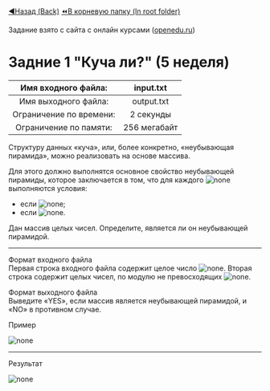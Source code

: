 [:arrow_backward:Назад (Back)](https://github.com/Bloodies/University.Projects/tree/master/Course%202/AaDS%20(Algorithms%20and%20data%20structures))
[:rewind:В корневую папку (In root folder)](https://github.com/Bloodies/University.Projects)

Задание взято с сайта с онлайн курсами ([openedu.ru](https://courses.openedu.ru))

# Задние 1 "Куча ли?" (5 неделя)
| Имя входного файла: | input.txt |
|:--------------------:|:----------:|
| Имя выходного файла: | output.txt |
| Ограничение по времени: | 2 секунды |
| Ограничение по памяти: | 256 мегабайт |

Структуру данных «куча», или, более конкретно, «неубывающая пирамида», можно реализовать на основе массива.

Для этого должно выполнятся основное свойство неубывающей пирамиды, которое заключается в том, что для каждого ![none](https://github.com/Bloodies/University.Projects/blob/master/Course%202/AaDS%20(Algorithms%20and%20data%20structures)/Algorithms%20Practice%20(ITMO)/Resources/txt_w5_t1_1.png) выполняются условия:

* если ![none](https://github.com/Bloodies/University.Projects/blob/master/Course%202/AaDS%20(Algorithms%20and%20data%20structures)/Algorithms%20Practice%20(ITMO)/Resources/txt_w5_t1_2.png);  
* если ![none](https://github.com/Bloodies/University.Projects/blob/master/Course%202/AaDS%20(Algorithms%20and%20data%20structures)/Algorithms%20Practice%20(ITMO)/Resources/txt_w5_t1_3.png).  

Дан массив целых чисел. Определите, является ли он неубывающей пирамидой.
__________________
Формат входного файла  
Первая строка входного файла содержит целое число ![none](https://github.com/Bloodies/University.Projects/blob/master/Course%202/AaDS%20(Algorithms%20and%20data%20structures)/Algorithms%20Practice%20(ITMO)/Resources/txt_w5_t1_3.png). Вторая строка содержит  целых чисел, по модулю не превосходящих ![none](https://github.com/Bloodies/University.Projects/blob/master/Course%202/AaDS%20(Algorithms%20and%20data%20structures)/Algorithms%20Practice%20(ITMO)/Resources/txt_w5_t1_5.png).

Формат выходного файла  
Выведите «YES», если массив является неубывающей пирамидой, и «NO» в противном случае.

Пример

![none](https://github.com/Bloodies/University.Projects/blob/master/Course%202/AaDS%20(Algorithms%20and%20data%20structures)/Algorithms%20Practice%20(ITMO)/Resources/format_w5_t1.png)
__________________
Результат

![none](https://github.com/Bloodies/University.Projects/blob/master/Course%202/AaDS%20(Algorithms%20and%20data%20structures)/Algorithms%20Practice%20(ITMO)/Resources/result_w5_t1.png)